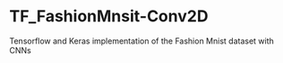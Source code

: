 # TF_FashionMnsit-Conv2D
Tensorflow and Keras implementation of the Fashion Mnist dataset with CNNs
